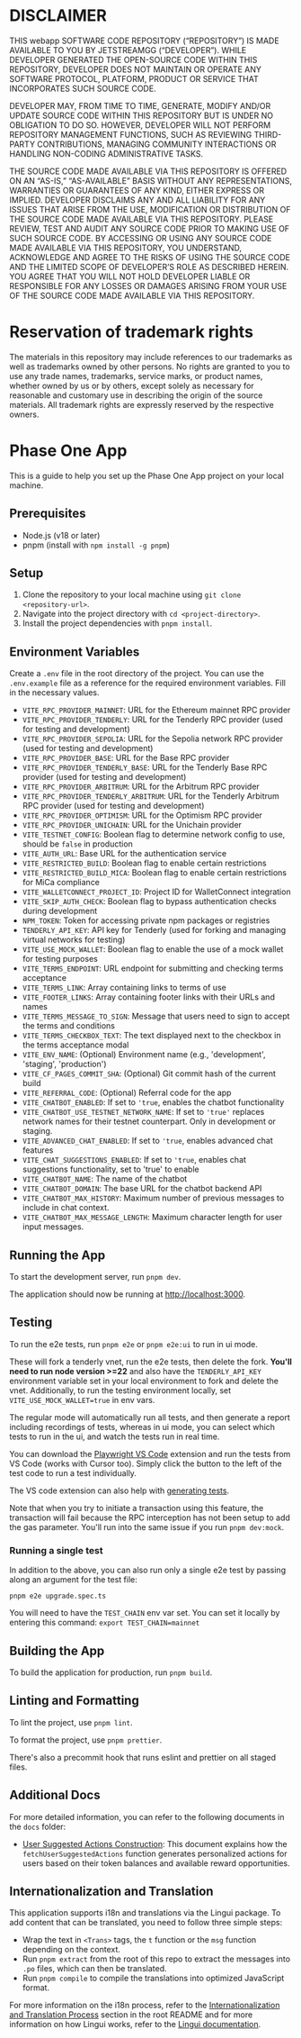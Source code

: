 # DISCLAIMER

THIS webapp SOFTWARE CODE REPOSITORY (“REPOSITORY”) IS MADE AVAILABLE TO YOU BY JETSTREAMGG (“DEVELOPER”). WHILE DEVELOPER GENERATED THE OPEN-SOURCE CODE WITHIN THIS REPOSITORY, DEVELOPER DOES NOT MAINTAIN OR OPERATE ANY SOFTWARE PROTOCOL, PLATFORM, PRODUCT OR SERVICE THAT INCORPORATES SUCH SOURCE CODE.

DEVELOPER MAY, FROM TIME TO TIME, GENERATE, MODIFY AND/OR UPDATE SOURCE CODE WITHIN THIS REPOSITORY BUT IS UNDER NO OBLIGATION TO DO SO. HOWEVER, DEVELOPER WILL NOT PERFORM REPOSITORY MANAGEMENT FUNCTIONS, SUCH AS REVIEWING THIRD-PARTY CONTRIBUTIONS, MANAGING COMMUNITY INTERACTIONS OR HANDLING NON-CODING ADMINISTRATIVE TASKS.

THE SOURCE CODE MADE AVAILABLE VIA THIS REPOSITORY IS OFFERED ON AN “AS-IS,” “AS-AVAILABLE” BASIS WITHOUT ANY REPRESENTATIONS, WARRANTIES OR GUARANTEES OF ANY KIND, EITHER EXPRESS OR IMPLIED. DEVELOPER DISCLAIMS ANY AND ALL LIABILITY FOR ANY ISSUES THAT ARISE FROM THE USE, MODIFICATION OR DISTRIBUTION OF THE SOURCE CODE MADE AVAILABLE VIA THIS REPOSITORY. PLEASE REVIEW, TEST AND AUDIT ANY SOURCE CODE PRIOR TO MAKING USE OF SUCH SOURCE CODE. BY ACCESSING OR USING ANY SOURCE CODE MADE AVAILABLE VIA THIS REPOSITORY, YOU UNDERSTAND, ACKNOWLEDGE AND AGREE TO THE RISKS OF USING THE SOURCE CODE AND THE LIMITED SCOPE OF DEVELOPER’S ROLE AS DESCRIBED HEREIN. YOU AGREE THAT YOU WILL NOT HOLD DEVELOPER LIABLE OR RESPONSIBLE FOR ANY LOSSES OR DAMAGES ARISING FROM YOUR USE OF THE SOURCE CODE MADE AVAILABLE VIA THIS REPOSITORY.

# Reservation of trademark rights

The materials in this repository may include references to our trademarks as well as trademarks owned by other persons. No rights are granted to you to use any trade names, trademarks, service marks, or product names, whether owned by us or by others, except solely as necessary for reasonable and customary use in describing the origin of the source materials. All trademark rights are expressly reserved by the respective owners.

# Phase One App

This is a guide to help you set up the Phase One App project on your local machine.

## Prerequisites

- Node.js (v18 or later)
- pnpm (install with `npm install -g pnpm`)

## Setup

1. Clone the repository to your local machine using `git clone <repository-url>`.
2. Navigate into the project directory with `cd <project-directory>`.
3. Install the project dependencies with `pnpm install`.

## Environment Variables

Create a `.env` file in the root directory of the project. You can use the `.env.example` file as a reference for the required environment variables. Fill in the necessary values.

- `VITE_RPC_PROVIDER_MAINNET`: URL for the Ethereum mainnet RPC provider
- `VITE_RPC_PROVIDER_TENDERLY`: URL for the Tenderly RPC provider (used for testing and development)
- `VITE_RPC_PROVIDER_SEPOLIA`: URL for the Sepolia network RPC provider (used for testing and development)
- `VITE_RPC_PROVIDER_BASE`: URL for the Base RPC provider
- `VITE_RPC_PROVIDER_TENDERLY_BASE`: URL for the Tenderly Base RPC provider (used for testing and development)
- `VITE_RPC_PROVIDER_ARBITRUM`: URL for the Arbitrum RPC provider
- `VITE_RPC_PROVIDER_TENDERLY_ARBITRUM`: URL for the Tenderly Arbitrum RPC provider (used for testing and development)
- `VITE_RPC_PROVIDER_OPTIMISM`: URL for the Optimism RPC provider
- `VITE_RPC_PROVIDER_UNICHAIN`: URL for the Unichain provider
- `VITE_TESTNET_CONFIG`: Boolean flag to determine network config to use, should be `false` in production
- `VITE_AUTH_URL`: Base URL for the authentication service
- `VITE_RESTRICTED_BUILD`: Boolean flag to enable certain restrictions
- `VITE_RESTRICTED_BUILD_MICA`: Boolean flag to enable certain restrictions for MiCa compliance
- `VITE_WALLETCONNECT_PROJECT_ID`: Project ID for WalletConnect integration
- `VITE_SKIP_AUTH_CHECK`: Boolean flag to bypass authentication checks during development
- `NPM_TOKEN`: Token for accessing private npm packages or registries
- `TENDERLY_API_KEY`: API key for Tenderly (used for forking and managing virtual networks for testing)
- `VITE_USE_MOCK_WALLET`: Boolean flag to enable the use of a mock wallet for testing purposes
- `VITE_TERMS_ENDPOINT`: URL endpoint for submitting and checking terms acceptance
- `VITE_TERMS_LINK`: Array containing links to terms of use
- `VITE_FOOTER_LINKS`: Array containing footer links with their URLs and names
- `VITE_TERMS_MESSAGE_TO_SIGN`: Message that users need to sign to accept the terms and conditions
- `VITE_TERMS_CHECKBOX_TEXT`: The text displayed next to the checkbox in the terms acceptance modal
- `VITE_ENV_NAME`: (Optional) Environment name (e.g., 'development', 'staging', 'production')
- `VITE_CF_PAGES_COMMIT_SHA`: (Optional) Git commit hash of the current build
- `VITE_REFERRAL_CODE`: (Optional) Referral code for the app
- `VITE_CHATBOT_ENABLED`: If set to `'true`, enables the chatbot functionality
- `VITE_CHATBOT_USE_TESTNET_NETWORK_NAME`: If set to `'true'` replaces network names for their testnet counterpart. Only in development or staging.
- `VITE_ADVANCED_CHAT_ENABLED`: If set to `'true`, enables advanced chat features
- `VITE_CHAT_SUGGESTIONS_ENABLED`: If set to `'true`, enables chat suggestions functionality, set to 'true' to enable
- `VITE_CHATBOT_NAME`: The name of the chatbot
- `VITE_CHATBOT_DOMAIN`: The base URL for the chatbot backend API
- `VITE_CHATBOT_MAX_HISTORY`: Maximum number of previous messages to include in chat context.
- `VITE_CHATBOT_MAX_MESSAGE_LENGTH`: Maximum character length for user input messages.

## Running the App

To start the development server, run `pnpm dev`.

The application should now be running at [http://localhost:3000](http://localhost:3000).

## Testing

To run the e2e tests, run `pnpm e2e` or `pnpm e2e:ui` to run in ui mode.

These will fork a tenderly vnet, run the e2e tests, then delete the fork. **You'll need to run node version >=22** and also have the `TENDERLY_API_KEY` environment variable set in your local environment to fork and delete the vnet. Additionally, to run the testing environment locally, set `VITE_USE_MOCK_WALLET=true` in env vars.

The regular mode will automatically run all tests, and then generate a report including recordings of tests, whereas in ui mode, you can select which tests to run in the ui, and watch the tests run in real time.

You can download the [Playwright VS Code](https://playwright.dev/docs/getting-started-vscode) extension and run the tests from VS Code (works with Cursor too). Simply click the button to the left of the test code to run a test individually.

The VS code extension can also help with [generating tests](https://playwright.dev/docs/codegen).

Note that when you try to initiate a transaction using this feature, the transaction will fail because the RPC interception has not been setup to add the gas parameter. You'll run into the same issue if you run `pnpm dev:mock`.

### Running a single test

In addition to the above, you can also run only a single e2e test by passing along an argument for the test file:

`pnpm e2e upgrade.spec.ts`

You will need to have the `TEST_CHAIN` env var set. You can set it locally by entering this command: `export TEST_CHAIN=mainnet`

## Building the App

To build the application for production, run `pnpm build`.

## Linting and Formatting

To lint the project, use `pnpm lint`.

To format the project, use `pnpm prettier`.

There's also a precommit hook that runs eslint and prettier on all staged files.

## Additional Docs

For more detailed information, you can refer to the following documents in the `docs` folder:

- [User Suggested Actions Construction](docs/generating-user-actions.md): This document explains how the `fetchUserSuggestedActions` function generates personalized actions for users based on their token balances and available reward opportunities.

## Internationalization and Translation

This application supports i18n and translations via the Lingui package. To add content that can be translated, you need to follow three simple steps:

- Wrap the text in `<Trans>` tags, the `t` function or the `msg` function depending on the context.
- Run `pnpm extract` from the root of this repo to extract the messages into `.po` files, which can then be translated.
- Run `pnpm compile` to compile the translations into optimized JavaScript format.

For more information on the i18n process, refer to the [Internationalization and Translation Process](../../README.md#internationalization-and-translation-process) section in the root README and for more information on how Lingui works, refer to the [Lingui documentation](https://lingui.dev/).
